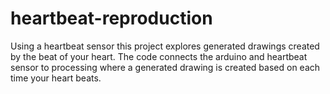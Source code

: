 # heartbeat-reproduction

Using a heartbeat sensor this project explores generated drawings created by the beat of your heart. 
The code connects the arduino and heartbeat sensor to processing where a generated drawing is created based on each time your heart beats. 
